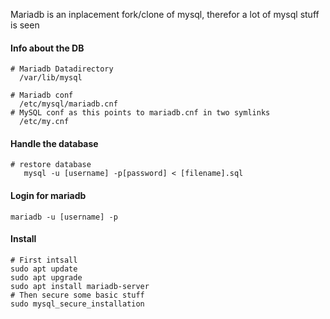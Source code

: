 Mariadb is an inplacement fork/clone of mysql, therefor a lot of mysql stuff is seen

#### Info about the DB
```
# Mariadb Datadirectory
  /var/lib/mysql

# Mariadb conf
  /etc/mysql/mariadb.cnf
# MySQL conf as this points to mariadb.cnf in two symlinks
  /etc/my.cnf

```
  
  
#### Handle the database
```
# restore database
   mysql -u [username] -p[password] < [filename].sql 
```

#### Login for mariadb
```
mariadb -u [username] -p
```


#### Install
```
# First intsall
sudo apt update
sudo apt upgrade
sudo apt install mariadb-server
# Then secure some basic stuff
sudo mysql_secure_installation
```





